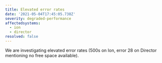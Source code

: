 ```yaml
---
title: Elevated error rates
date: '2021-05-04T17:45:05.738Z'
severity: degraded-performance
affectedsystems:
  - ion
  - director
resolved: false
---
```

We are investigating elevated error rates (500s on Ion, error 28 on Director mentioning no free space available).

<!--- language code: en -->
